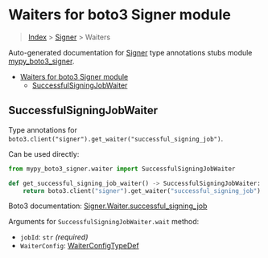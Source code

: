 # Waiters for boto3 Signer module

> [Index](..) > [Signer](.) > Waiters

Auto-generated documentation for
[Signer](https://boto3.amazonaws.com/v1/documentation/api/1.17.71/reference/services/signer.html#Signer)
type annotations stubs module
[mypy_boto3_signer](https://pypi.org/project/mypy-boto3-signer/).

- [Waiters for boto3 Signer module](#waiters-for-boto3-signer-module)
  - [SuccessfulSigningJobWaiter](#successfulsigningjobwaiter)

## SuccessfulSigningJobWaiter

Type annotations for
`boto3.client("signer").get_waiter("successful_signing_job")`.

Can be used directly:

```python
from mypy_boto3_signer.waiter import SuccessfulSigningJobWaiter

def get_successful_signing_job_waiter() -> SuccessfulSigningJobWaiter:
    return boto3.client("signer").get_waiter("successful_signing_job")
```

Boto3 documentation:
[Signer.Waiter.successful_signing_job](https://boto3.amazonaws.com/v1/documentation/api/1.17.71/reference/services/signer.html#Signer.Waiter.successful_signing_job)

Arguments for `SuccessfulSigningJobWaiter.wait` method:

- `jobId`: `str` *(required)*
- `WaiterConfig`: [WaiterConfigTypeDef](./type_defs.md#waiterconfigtypedef)
